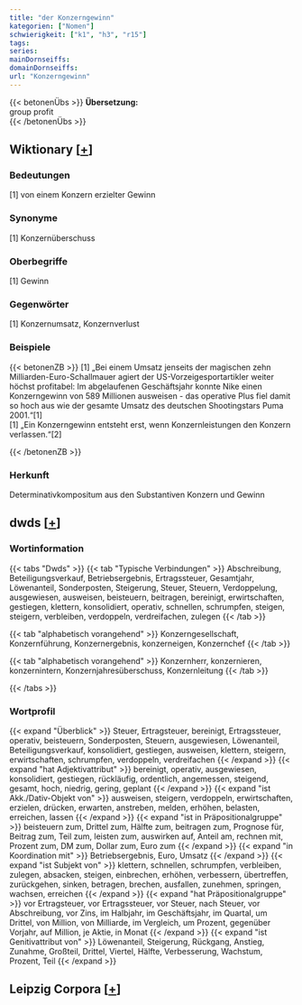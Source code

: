 ```yaml
---
title: "der Konzerngewinn"
kategorien: ["Nomen"]
schwierigkeit: ["k1", "h3", "r15"]
tags:
series:
mainDornseiffs:
domainDornseiffs:
url: "Konzerngewinn"
---
```


{{< betonenÜbs >}}
**Übersetzung:**  
group profit  
{{< /betonenÜbs >}}

## Wiktionary [[+](https://de.wiktionary.org/wiki/Konzerngewinn)]

### Bedeutungen
[1] von einem Konzern erzielter Gewinn  

### Synonyme
[1] Konzernüberschuss  

### Oberbegriffe
[1] Gewinn  

### Gegenwörter
[1] Konzernumsatz, Konzernverlust  

### Beispiele
{{< betonenZB >}}
[1] „Bei einem Umsatz jenseits der magischen zehn Milliarden-Euro-Schallmauer agiert der US-Vorzeigesportartikler weiter höchst profitabel: Im abgelaufenen Geschäftsjahr konnte Nike einen Konzerngewinn von 589 Millionen ausweisen - das operative Plus fiel damit so hoch aus wie der gesamte Umsatz des deutschen Shootingstars Puma 2001.“[1]  
[1] „Ein Konzerngewinn entsteht erst, wenn Konzernleistungen den Konzern verlassen.“[2]  

{{< /betonenZB >}}
### Herkunft
Determinativkompositum aus den Substantiven Konzern und Gewinn  



## dwds [[+](https://www.dwds.de/wb/Konzerngewinn)]

### Wortinformation
{{< tabs "Dwds" >}}
{{< tab "Typische Verbindungen" >}}
Abschreibung, Beteiligungsverkauf, Betriebsergebnis, Ertragssteuer, Gesamtjahr, Löwenanteil, Sonderposten, Steigerung, Steuer, Steuern, Verdoppelung, ausgewiesen, ausweisen, beisteuern, beitragen, bereinigt, erwirtschaften, gestiegen, klettern, konsolidiert, operativ, schnellen, schrumpfen, steigen, steigern, verbleiben, verdoppeln, verdreifachen, zulegen
{{< /tab >}}

{{< tab "alphabetisch vorangehend" >}}
Konzerngesellschaft, Konzernführung, Konzernergebnis, konzerneigen, Konzernchef
{{< /tab >}}

{{< tab "alphabetisch vorangehend" >}}
Konzernherr, konzernieren, konzernintern, Konzernjahresüberschuss, Konzernleitung
{{< /tab >}}

{{< /tabs >}}

### Wortprofil
{{< expand "Überblick" >}} Steuer, Ertragsteuer, bereinigt, Ertragssteuer, operativ, beisteuern, Sonderposten, Steuern, ausgewiesen, Löwenanteil, Beteiligungsverkauf, konsolidiert, gestiegen, ausweisen, klettern, steigern, erwirtschaften, schrumpfen, verdoppeln, verdreifachen {{< /expand >}}
{{< expand "hat Adjektivattribut" >}} bereinigt, operativ, ausgewiesen, konsolidiert, gestiegen, rückläufig, ordentlich, angemessen, steigend, gesamt, hoch, niedrig, gering, geplant {{< /expand >}}
{{< expand "ist Akk./Dativ-Objekt von" >}} ausweisen, steigern, verdoppeln, erwirtschaften, erzielen, drücken, erwarten, anstreben, melden, erhöhen, belasten, erreichen, lassen {{< /expand >}}
{{< expand "ist in Präpositionalgruppe" >}} beisteuern zum, Drittel zum, Hälfte zum, beitragen zum, Prognose für, Beitrag zum, Teil zum, leisten zum, auswirken auf, Anteil am, rechnen mit, Prozent zum, DM zum, Dollar zum, Euro zum {{< /expand >}}
{{< expand "in Koordination mit" >}} Betriebsergebnis, Euro, Umsatz {{< /expand >}}
{{< expand "ist Subjekt von" >}} klettern, schnellen, schrumpfen, verbleiben, zulegen, absacken, steigen, einbrechen, erhöhen, verbessern, übertreffen, zurückgehen, sinken, betragen, brechen, ausfallen, zunehmen, springen, wachsen, erreichen {{< /expand >}}
{{< expand "hat Präpositionalgruppe" >}} vor Ertragsteuer, vor Ertragssteuer, vor Steuer, nach Steuer, vor Abschreibung, vor Zins, im Halbjahr, im Geschäftsjahr, im Quartal, um Drittel, von Million, von Milliarde, im Vergleich, um Prozent, gegenüber Vorjahr, auf Million, je Aktie, in Monat {{< /expand >}}
{{< expand "ist Genitivattribut von" >}} Löwenanteil, Steigerung, Rückgang, Anstieg, Zunahme, Großteil, Drittel, Viertel, Hälfte, Verbesserung, Wachstum, Prozent, Teil {{< /expand >}}

## Leipzig Corpora [[+](https://corpora.uni-leipzig.de/en/res?word=Konzerngewinn&corpusId=deu_newscrawl-public_2018)]

